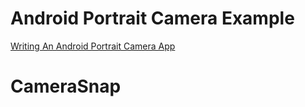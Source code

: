# Android Portrait Camera Example 

[Writing An Android Portrait Camera App](http://www.shakedos.com/2015/Aug/26/writing-an-android-portrait-camera-app.html)

# CameraSnap
